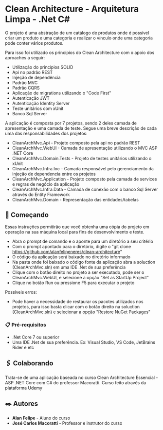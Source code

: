 # Clean Architecture - Arquitetura Limpa - .Net C#

O projeto é uma abstração de um catálogo de produtos onde é possível criar um produto e uma categoria e realizar o vínculo onde uma categoria pode conter vários produtos.

Para isso foi utilizado os princípios do Clean Architecture com o apoio dos aproaches a seguir:
  * Utilização do princípios SOLID
  * Api no padrão REST
  * Injeção de dependência
  * Padrão MVC
  * Padrão CQRS
  * Aplicação de migrations utilizando o "Code First"
  * Autenticação JWT
  * Autenticação Identity Server
  * Teste unitários com xUnit
  * Banco Sql Server

A aplicação é composta por 7 projetos, sendo 2 deles camada de apresentação e uma camada de teste. Segue uma breve descrição de cada uma das responsabilidades dos projetos:
  * CleanArchMvc.Api - Projeto composto pela api no padrão REST
  * CleanArchMvc.WebUI - Camada de apresentação utilizando o MVC ASP .NET Core
  * CleanArchMvc.Domain.Tests - Projeto de testes unitários utilizando o xUnit
  * CleanArchMvc.Infra.Ioc - Camada responsável pelo gerenciamento da injeção de dependencia entre os projetos
  * CleanArchMvc.Application - Projeto composto pela camada de services e regras de negócio da aplicação
  * CleanArchMvc.Infra.Data - Camada de conexão com o banco Sql Server através do Entity Framework
  * CleanArchMvc.Domain - Representação das entidades/tabelas

## 🚀 Começando

Essas instruções permitirão que você obtenha uma cópia do projeto em operação na sua máquina local para fins de desenvolvimento e teste.
  * Abra o prompt de comando e o aponte para um diretório a seu critério
  * Com o prompt apontado para o diretório, digite o "git clone https://github.com/alanfelipeneres/clean-architecture"
  * O código da aplicação será baixado no diretório informado
  * Na pasta onde foi baixado o código fonte da aplicação abra a soluction (CleanArchMvc.sln) em uma IDE .Net de sua preferência
  * Clique com o botão direito no projeto a ser executado, pode ser o CleanArchMvc.WebUI, e selecione a opção "Set as StartUp Project"
  * Clique no botão Run ou pressione F5 para executar o projeto

Possíveis erros:
  * Pode haver a necessidade de restaurar os pacotes utilizados nos projetos, para isso basta clicar com o botão direito na soluction (CleanArchMvc.sln) e selecionar a opção "Restore NuGet Packages"

### 📋 Pré-requisitos
  * .Net Core 7 ou superior
  * Uma IDE .Net de sua preferência. Ex: Visual Studio, VS Code, JetBrains Rider e etc

## 🖇️ Colaborando
Trata-se de uma aplicação baseada no curso Clean Architecture Essencial - ASP .NET Core com C# do professor Macoratti. Curso feito através da plataforma Udemy

## ✒️ Autores
* **Alan Felipe** - Aluno do curso
* **José Carlos Macoratti** - Professor e instrutor do curso
